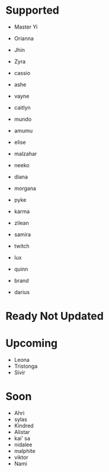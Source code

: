 # Supported
- Master Yi
- Orianna
- Jhin
- Zyra

- cassio
- ashe
- vayne
- caitlyn
- mundo
- amumu
- elise
- malzahar
- neeko
- diana
- morgana
- pyke
- karma
- zilean
- samira
- twitch
- lux
- quinn
- brand
- darius

# Ready Not Updated


# Upcoming
- Leona
- Tristonga
- Sivir

# Soon
- Ahri
- sylas
- Kindred
- Alistar 
- kai' sa
- nidalee
- malphite
- viktor
- Nami
